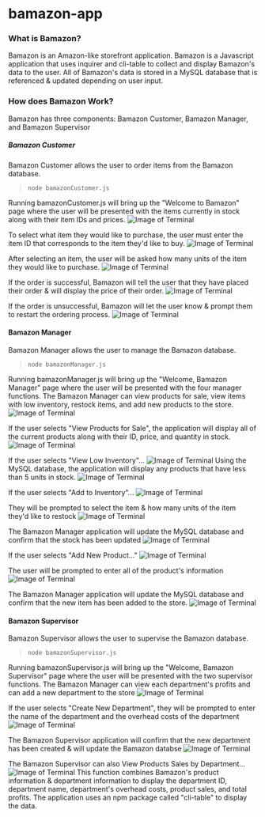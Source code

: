 # bamazon-app

### What is Bamazon?
Bamazon is an Amazon-like storefront application. Bamazon is a Javascript application that uses inquirer and cli-table to collect and display Bamazon's data to the user.  All of Bamazon's data is stored in a MySQL database that is referenced & updated depending on user input. 

### How does Bamazon Work?
Bamazon has three components: Bamazon Customer, Bamazon Manager, and Bamazon Supervisor


##### Bamazon Customer
Bamazon Customer allows the user to order items from the Bamazon database. 
> ``` node bamazonCustomer.js ```

Running bamazonCustomer.js will bring up the "Welcome to Bamazon" page where the user will be presented with the items currently in stock along with their item IDs and prices.
![Image of Terminal](https://i.imgur.com/IlKUB7C.png)

To select what item they would like to purchase, the user must enter the item ID that corresponds to the item they'd like to buy.
![Image of Terminal](https://i.imgur.com/hKlXEq2.png)

After selecting an item, the user will be asked how many units of the item they would like to purchase.
![Image of Terminal](https://i.imgur.com/j17dITp.png)

If the order is successful, Bamazon will tell the user that they have placed their order & will display the price of their order.
![Image of Terminal](https://i.imgur.com/bDTkBGs.png)

If the order is unsuccessful, Bamazon will let the user know & prompt them to restart the ordering process.
![Image of Terminal](https://i.imgur.com/CtoFTlz.png)

#### Bamazon Manager
Bamazon Manager allows the user to manage the Bamazon database. 
> ``` node bamazonManager.js ```

Running bamazonManager.js will bring up the "Welcome, Bamazon Manager" page where the user will be presented with the four manager functions. The Bamazon Manager can view products for sale, view items with low inventory, restock items, and add new products to the store.
![Image of Terminal](https://i.imgur.com/kvvdSWM.png)

If the user selects "View Products for Sale", the application will display all of the current products along with their ID, price, and quantity in stock.
![Image of Terminal](https://i.imgur.com/nl40PXW.png)

If the user selects "View Low Inventory"... 
![Image of Terminal](https://i.imgur.com/KtB8wf8.png)
Using the MySQL database, the application will display any products that have less than 5 units in stock.
![Image of Terminal](https://i.imgur.com/x8zq06G.png)

If the user selects "Add to Inventory"...
![Image of Terminal](https://i.imgur.com/L104RvY.png)

They will be prompted to select the item & how many units of the item they'd like to restock
![Image of Terminal](https://i.imgur.com/Nq4wvOJ.png)

The Bamazon Manager application will update the MySQL database and confirm that the stock has been updated
![Image of Terminal](https://i.imgur.com/KYmgiqg.png)

If the user selects "Add New Product..."
![Image of Terminal](https://i.imgur.com/LUQQMRm.png)

The user will be prompted to enter all of the product's information
![Image of Terminal](https://i.imgur.com/pmhHwaE.png)

The Bamazon Manager application will update the MySQL database and confirm that the new item has been added to the store.
![Image of Terminal](https://i.imgur.com/AjGUS3I.png)

#### Bamazon Supervisor
Bamazon Supervisor allows the user to supervise the Bamazon database.
> ``` node bamazonSupervisor.js ```

Running bamazonSupervisor.js will bring up the "Welcome, Bamazon Supervisor" page where the user will be presented with the two supervisor functions. The Bamazon Manager can view each department's profits and can add a new department to the store
![Image of Terminal](https://i.imgur.com/XM2cjwb.png)

If the user selects "Create New Department", they will be prompted to enter the name of the department and the overhead costs of the department
![Image of Terminal](https://i.imgur.com/CSc2l9j.png)

The Bamazon Supervisor application will confirm that the new department has been created & will update the Bamazon databse
![Image of Terminal](https://i.imgur.com/IJSottP.png)

The Bamazon Supervisor can also View Products Sales by Department...
![Image of Terminal](https://i.imgur.com/PTIlSKY.png)
This function combines Bamazon's product information & department information to display the department ID, department name, department's overhead costs, product sales, and total profits.
The application uses an npm package called "cli-table" to display the data.

